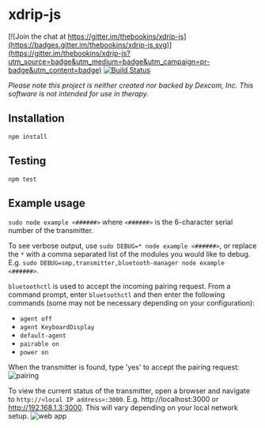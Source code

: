 # xdrip-js

[![Join the chat at https://gitter.im/thebookins/xdrip-js](https://badges.gitter.im/thebookins/xdrip-js.svg)](https://gitter.im/thebookins/xdrip-js?utm_source=badge&utm_medium=badge&utm_campaign=pr-badge&utm_content=badge)
[![Build Status](https://travis-ci.org/thebookins/xdrip-js.svg?branch=master)](https://travis-ci.org/thebookins/xdrip-js)

*Please note this project is neither created nor backed by Dexcom, Inc. This software is not intended for use in therapy.*

## Installation
```
npm install
```
## Testing
```
npm test
```

## Example usage
`sudo node example <######>` where `<######>` is the 6-character serial number of the transmitter.

To see verbose output, use `sudo DEBUG=* node example <######>`, or replace the `*` with a comma separated list of the modules you would like to debug. E.g. `sudo DEBUG=smp,transmitter,bluetooth-manager node example <######>`.

`bluetoothctl` is used to accept the incoming pairing request. From a command prompt, enter `bluetoothctl` and then enter the following commands (some may not be necessary depending on your configuration):
 - `agent off`
 - `agent KeyboardDisplay`
 - `default-agent`
 - `pairable on`
 - `power on`

When the transmitter is found, type 'yes' to accept the pairing request:
![pairing](https://user-images.githubusercontent.com/12263040/29741707-29713598-8ab5-11e7-8a0a-73a7202e3dbd.png)

To view the current status of the transmitter, open a browser and navigate to `http://<local IP address>:3000`. E.g. http://localhost:3000 or http://192.168.1.3:3000. This will vary depending on your local network setup.
![web app](https://user-images.githubusercontent.com/12263040/29741818-33bee750-8ab7-11e7-8592-f059531ec475.png)

